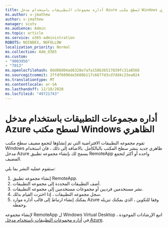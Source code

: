```yaml
---
title: أداره مجموعات التطبيقات باستخدام مدخل Azure لسطح مكتب Windows الظاهري
ms.author: v-jmathew
author: v-jmathew
manager: scotv
ms.audience: Admin
ms.topic: article
ms.service: o365-administration
ROBOTS: NOINDEX, NOFOLLOW
localization_priority: Normal
ms.collection: Adm_O365
ms.custom:
- "9003956"
- "7013"
ms.openlocfilehash: 0dd08d04ad6328e7afa158b36517839fc31a8566
ms.sourcegitcommit: 2ffdf6096de5608b117c6677d3cd7dd4c23ea024
ms.translationtype: MT
ms.contentlocale: ar-SA
ms.lasthandoff: 12/18/2020
ms.locfileid: "49721743"
---
```

# <a name="manage-app-groups-by-using-the-azure-portal-for-windows-virtual-desktop"></a>أداره مجموعات التطبيقات باستخدام مدخل Azure لسطح مكتب Windows الظاهري

تقوم مجموعه التطبيقات الافتراضية التي تم إنشاؤها لتجمع مضيف سطح مكتب Windows ظاهري جديد بنشر سطح المكتب بالبالكامل. بالاضافه إلى ذلك ، فان استخدام مدخل Azure يسمح لك بإنشاء مجموعه تطبيق RemoteApp واحده أو أكثر لتجمع المضيف.

ستقوم عمليه النشر بما يلي:

1. إنشاء مجموعه تطبيق RemoteApp.
2. أضف التطبيقات المحددة إلى مجموعه التطبيقات.
3. نشر مستخدمين فرديين أو مجموعات مستخدمين إلى مجموعه التطبيقات.
4. سجل مجموعه التطبيقات ، إذا اخترت القيام بذلك.
5. يمكنك إنشاء ارتباط إلى قالب أداره موارد Azure وفقا للتكوين ، الذي يمكنك تنزيله وحفظه.

لإنشاء مجموعه RemoteApp ل Windows Virtual Desktop ، اتبع الإرشادات الموجودة في [أداره مجموعات التطبيقات باستخدام مدخل Azure](https://go.microsoft.com/fwlink/?linkid=2129550).
